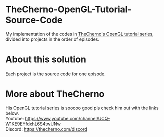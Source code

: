 # TheCherno-OpenGL-Tutorial-Source-Code
My implementation of the codes in [TheCherno's OpenGL tutorial series](https://www.youtube.com/watch?v=W3gAzLwfIP0&list=PLlrATfBNZ98foTJPJ_Ev03o2oq3-GGOS2), divided into projects in the order of episodes.
# About this solution
Each project is the source code for one episode.
# More about TheCherno
His OpenGL tutorial series is sooooo good pls check him out with the links below.  
Youtube: https://www.youtube.com/channel/UCQ-W1KE9EYfdxhL6S4twUNw  
Discord: https://thecherno.com/discord
